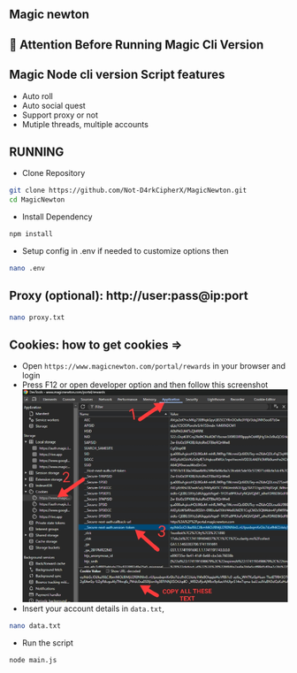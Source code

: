 ﻿## Magic newton
 
## 🚨 Attention Before Running Magic Cli Version

## Magic Node cli version Script features

- Auto roll
- Auto social quest
- Support proxy or not
- Mutiple threads, multiple accounts

## RUNNING

- Clone Repository

```bash
git clone https://github.com/Not-D4rkCipherX/MagicNewton.git
cd MagicNewton
```

- Install Dependency

```bash
npm install
```

- Setup config in .env if needed to customize options then

```bash
nano .env
```

## Proxy (optional): http://user:pass@ip:port

```bash
nano proxy.txt
```

## Cookies: how to get cookies => 
- Open ``https://www.magicnewton.com/portal/rewards`` in your browser and login
- Press F12 or open developer option and then follow this screenshot
![image](1741192300599.jpg)
- Insert your account details in ``data.txt``,

```bash
nano data.txt
```

- Run the script

```bash
node main.js
```
